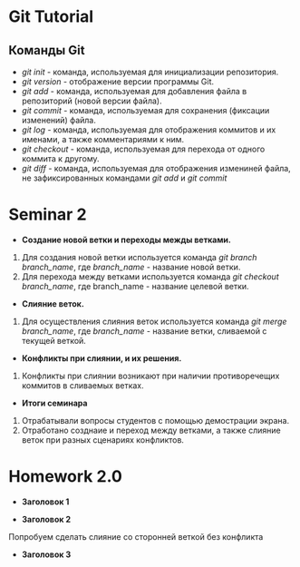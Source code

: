 # **Git Tutorial**

## **Команды Git**

* *git init* - команда, используемая для инициализации репозитория.
* *git version* - отображение версии программы Git.
* *git add* - команда, используемая для добавления файла в репозиторий (новой версии файла).
* *git commit* - команда, используемая для сохранения (фиксации изменений) файла.
* *git log* - команда, используемая для отображения коммитов и их именами, а также комментариями к ним.
* *git checkout* - команда, используемая для перехода от одного коммита к другому.
* *git diff* - команда, используемая для отображения измениней файла, не зафиксированных командами *git add* и *git commit*

# Seminar 2
* **Создание новой ветки и переходы межды ветками.**
1. Для создания новой ветки используется команда *git branch branch_name*, где *branch_name* - название новой ветки.
2. Для перехода между ветками используется команда *git checkout branch_name*, где branch_name - название целевой ветки.
* **Слияние веток.**
1. Для осуществления слияния веток используется команда *git merge branch_name*, где *branch_name* - название ветки, сливаемой с текущей веткой.
* **Конфликты при слиянии, и их решения.**
1. Конфликты при слиянии возникают при наличии противоречещих  коммитов в сливаемых ветках.
* **Итоги семинара**
1. Отрабатывали вопросы студентов с помощью демострации экрана.
2. Отработано созднаие и переход между ветками, а также слияние веток при разных сценариях конфликтов. 

# Homework 2.0
* **Заголовок 1**

* **Заголовок 2**

Попробуем сделать слияние со сторонней веткой без конфликта
* **Заголовок 3**
